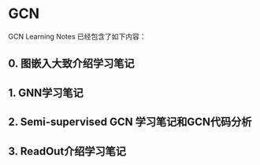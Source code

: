 # GCN
GCN Learning Notes
已经包含了如下内容：
## 0. 图嵌入大致介绍学习笔记
## 1. GNN学习笔记
## 2. Semi-supervised GCN 学习笔记和GCN代码分析
## 3. ReadOut介绍学习笔记
